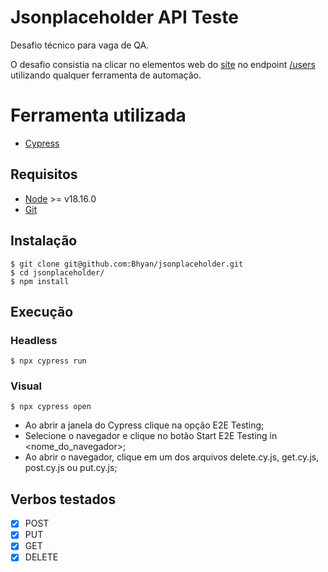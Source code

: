 # Jsonplaceholder API Teste

Desafio técnico para vaga de QA.

O desafio consistia na clicar no elementos web do [site](https://jsonplaceholder.typicode.com/) no endpoint [/users](https://jsonplaceholder.typicode.com/users) utilizando qualquer ferramenta de automação.

# Ferramenta utilizada
- [Cypress](https://www.cypress.io/)

## Requisitos
- [Node](https://nodejs.org) >= v18.16.0
- [Git](https://git-scm.com/)

## Instalação
```
$ git clone git@github.com:Bhyan/jsonplaceholder.git
$ cd jsonplaceholder/
$ npm install
```

## Execução

### Headless
```
$ npx cypress run
```

### Visual
```
$ npx cypress open
```

- Ao abrir a janela do Cypress clique na opção E2E Testing;
- Selecione o navegador e clique no botão Start E2E Testing in <nome_do_navegador>;
- Ao abrir o navegador, clique em um dos arquivos delete.cy.js, get.cy.js, post.cy.js ou put.cy.js;

## Verbos testados
- [x] POST
- [x] PUT
- [x] GET
- [x] DELETE